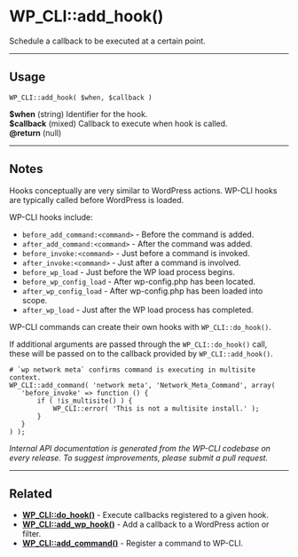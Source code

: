 # WP_CLI::add_hook()

Schedule a callback to be executed at a certain point.

***

## Usage

    WP_CLI::add_hook( $when, $callback )

<div>
<strong>$when</strong> (string) Identifier for the hook.<br />
<strong>$callback</strong> (mixed) Callback to execute when hook is called.<br />
<strong>@return</strong> (null) <br />
</div>


***

## Notes

Hooks conceptually are very similar to WordPress actions. WP-CLI hooks
are typically called before WordPress is loaded.

WP-CLI hooks include:

* `before_add_command:<command>` - Before the command is added.
* `after_add_command:<command>` - After the command was added.
* `before_invoke:<command>` - Just before a command is invoked.
* `after_invoke:<command>` - Just after a command is involved.
* `before_wp_load` - Just before the WP load process begins.
* `before_wp_config_load` - After wp-config.php has been located.
* `after_wp_config_load` - After wp-config.php has been loaded into scope.
* `after_wp_load` - Just after the WP load process has completed.

WP-CLI commands can create their own hooks with `WP_CLI::do_hook()`.

If additional arguments are passed through the `WP_CLI::do_hook()` call,
these will be passed on to the callback provided by `WP_CLI::add_hook()`.


    # `wp network meta` confirms command is executing in multisite context.
    WP_CLI::add_command( 'network meta', 'Network_Meta_Command', array(
       'before_invoke' => function () {
           if ( !is_multisite() ) {
               WP_CLI::error( 'This is not a multisite install.' );
           }
       }
    ) );
    


*Internal API documentation is generated from the WP-CLI codebase on every release. To suggest improvements, please submit a pull request.*


***

## Related

<ul>



<li><strong><a href="https://make.wordpress.org/cli/handbook/internal-api/wp-cli-do-hook/">WP_CLI::do_hook()</a></strong> - Execute callbacks registered to a given hook.</li>


<li><strong><a href="https://make.wordpress.org/cli/handbook/internal-api/wp-cli-add-wp-hook/">WP_CLI::add_wp_hook()</a></strong> - Add a callback to a WordPress action or filter.</li>


<li><strong><a href="https://make.wordpress.org/cli/handbook/internal-api/wp-cli-add-command/">WP_CLI::add_command()</a></strong> - Register a command to WP-CLI.</li>



</ul>



